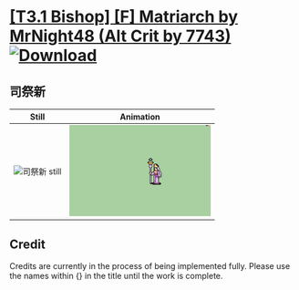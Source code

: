 # [\[T3.1 Bishop\] \[F\] Matriarch by MrNight48 \(Alt Crit by 7743\)](./) [![Download](https://img.shields.io/badge/Download--red?style=social&logo=github)](https://minhaskamal.github.io/DownGit/#/home?url=https://github.com/Klokinator/FE-Repo/tree/main/Battle%20Animations%2FWIP%20(Need%20to%20be%20added%20to%20the%20repo)%2F%5BT3.1%20Bishop%5D%20%5BF%5D%20Matriarch%20by%20MrNight48%20(Alt%20Crit%20by%207743)%2F%E5%8F%B8%E7%A5%AD%E6%96%B0)

## 司祭新

| Still | Animation |
| :---: | :-------: |
| ![司祭新 still](./%E5%8F%B8%E7%A5%AD%E6%96%B0_000.png) | ![司祭新](./%E5%8F%B8%E7%A5%AD%E6%96%B0.gif) |

## Credit

Credits are currently in the process of being implemented fully. Please use the names within {} in the title until the work is complete.
